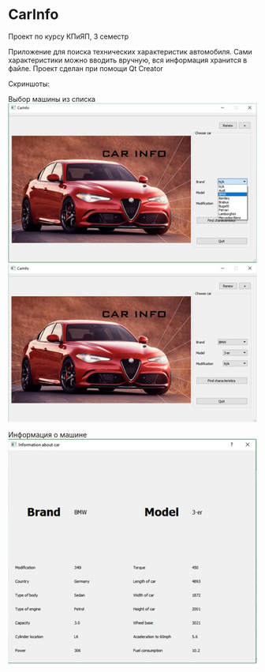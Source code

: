 # CarInfo
Проект по курсу КПиЯП, 3 семестр

Приложение для поиска технических характеристик автомобиля. Сами характеристики можно вводить вручную, вся информация хранится в файле. Проект сделан при помощи Qt Creator

Скриншоты:

Выбор машины из списка
![car](https://github.com/NWarragal/CarInfo/blob/master/images_readme/car1.jpg)
![car2](https://github.com/NWarragal/CarInfo/blob/master/images_readme/car2.jpg)

Информация о машине
![info](https://github.com/NWarragal/CarInfo/blob/master/images_readme/info.jpg)
